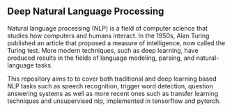 ## Deep Natural Language Processing

Natural language processing (NLP) is a field of computer science that studies how computers and humans interact. In the 1950s, Alan Turing published an article that proposed a measure of intelligence, now called the Turing test. More modern techniques, such as deep learning, have produced results in the fields of language modeling, parsing, and natural-language tasks.

This repository aims to to cover both traditional and deep learning based NLP tasks such as speech recognition, trigger word detection, question answering systems as well as more recent ones such as transfer learning techniques and unsupervised nlp, implemented in tensorflow and pytorch.

